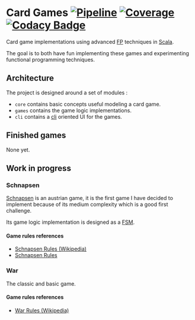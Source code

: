 # Card Games [![Pipeline](https://gitlab.com/tyoras/cards/badges/master/pipeline.svg)](https://gitlab.com/tyoras/cards/commits/master) [![Coverage](https://gitlab.com/tyoras/cards/badges/master/coverage.svg)](https://tyoras.gitlab.io/cards/coverage/) [![Codacy Badge](https://api.codacy.com/project/badge/Grade/002331c5738f4eb099d2272292b789bc)](https://www.codacy.com/manual/tyoras/cards?utm_source=github.com&amp;utm_medium=referral&amp;utm_content=tyoras/cards&amp;utm_campaign=Badge_Grade)
Card game implementations using advanced [FP](https://en.wikipedia.org/wiki/Functional_programming) techniques in [Scala](https://www.scala-lang.org/).

The goal is to both have fun implementing these games and experimenting functional programming techniques.  

## Architecture
The project is designed around a set of modules :
- `core` contains basic concepts useful modeling a card game.
- `games` contains the game logic implementations.
- `cli` contains a [cli](https://en.wikipedia.org/wiki/Command-line_interface) oriented UI for the games.

## Finished games
None yet.

## Work in progress
### Schnapsen
[Schnapsen](https://en.wikipedia.org/wiki/Schnapsen) is an austrian game, it is the first game I have decided to implement because of its medium complexity which is a good first challenge.

Its game logic implementation is designed as a [FSM](https://en.wikipedia.org/wiki/Finite-state_machine).
#### Game rules references
- [Schnapsen Rules (Wikipedia)](https://en.wikipedia.org/wiki/Schnapsen)
- [Schnapsen Rules](https://www.pagat.com/marriage/schnaps.html)
 
### War
The classic and basic game.
#### Game rules references
- [War Rules (Wikipedia)](https://en.wikipedia.org/wiki/War_(card_game))
